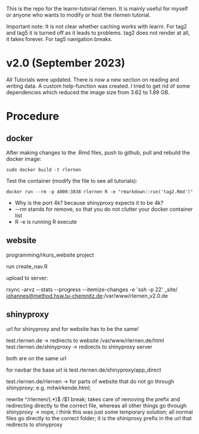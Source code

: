 This is the repo for the learnr-tutorial rlernen. It is mainly useful for myself or anyone who wants to modify or host the rlernen tutorial.

Important note: It is not clear whether caching works with learnr. For tag2 and tag5 it is turned off as it leads to problems. tag2 does not render at all, it takes forever. For tag5 navigation breaks. 

# v2.0 (September 2023)

All Tutorials were updated. There is now a new section on reading and writing data. A custom help-function was created. I tried to get rid of some dependencies which reduced the image size from 3.62 to 1.89 GB.

# Procedure

## docker

After making changes to the .Rmd files, push to github, pull and rebuild the docker image:

```
sudo docker build -t rlernen
```

Test the container (modify the file to see all tutorials):

```
docker run --rm -p 4000:3838 rlernen R -e "rmarkdown::run('tag2.Rmd')"
```

- Why is the port 4k? because shinyproxy expects it to be 4k?
- --rm stands for remove, so that you do not clutter your docker container list
- R -e is running R execute

## website 

programming/rkurs_website project

run create_nav.R

upload to server:

rsync -arvz --stats --progress --itemize-changes -e 'ssh -p 22' _site/ johannes@method.hsw.tu-chemnitz.de:/var/www/rlernen_v2.0.de

## shinyproxy

url for shinyproxy and for website has to be the same!

test.rlernen.de -> redirects to website /var/www/rlernen.de/html
test.rlernen.de/shinyproxy -> redirects to shinyproxy server

both are on the same url

for navbar the base url is test.rlernen.de/shinyproxy/app_direct

test.rlernen.de/rlernen -> for parts of website that do not go through shinyproxy; e.g. mitwirkende.html; 

rewrite ^/rlernen/(.*)$ /$1 break; takes care of removing the prefix and redirecting directly to the correct file, whereas all other things go through shinyproxy -> nope, i think this was just some temporary solution; all normal files go directly to the correct folder; it is the shiniproxy prefix in the url that redirects to shinyproxy 
